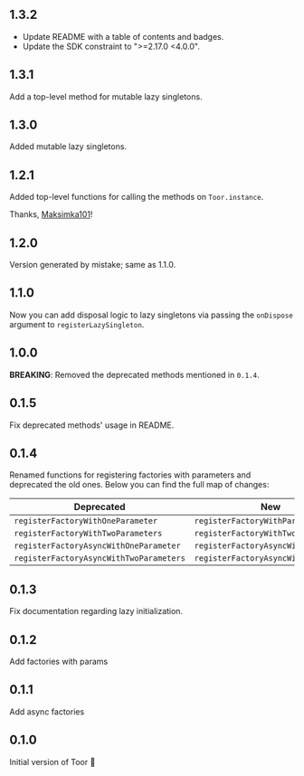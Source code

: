 ## 1.3.2

- Update README with a table of contents and badges.
- Update the SDK constraint to ">=2.17.0 <4.0.0".

## 1.3.1

Add a top-level method for mutable lazy singletons.

## 1.3.0

Added mutable lazy singletons.


## 1.2.1

Added top-level functions for calling the methods on `Toor.instance`.

Thanks, [Maksimka101](https://github.com/Maksimka101)!

## 1.2.0

Version generated by mistake; same as 1.1.0.

## 1.1.0

Now you can add disposal logic to lazy singletons via passing the `onDispose`
argument to `registerLazySingleton`.

## 1.0.0

**BREAKING**: Removed the deprecated methods mentioned in `0.1.4`.

## 0.1.5

Fix deprecated methods' usage in README.

## 0.1.4

Renamed functions for registering factories with parameters 
and deprecated the old ones. Below you can find the full map of 
changes:

| Deprecated | New |
| ---- | ----- |
| `registerFactoryWithOneParameter` | `registerFactoryWithParam` | 
| `registerFactoryWithTwoParameters` | `registerFactoryWithTwoParams` |
| `registerFactoryAsyncWithOneParameter` | `registerFactoryAsyncWithParam` |
| `registerFactoryAsyncWithTwoParameters` | `registerFactoryAsyncWithTwoParams` |

## 0.1.3

Fix documentation regarding lazy initialization.

## 0.1.2

Add factories with params

## 0.1.1

Add async factories

## 0.1.0

Initial version of Toor 🚀

